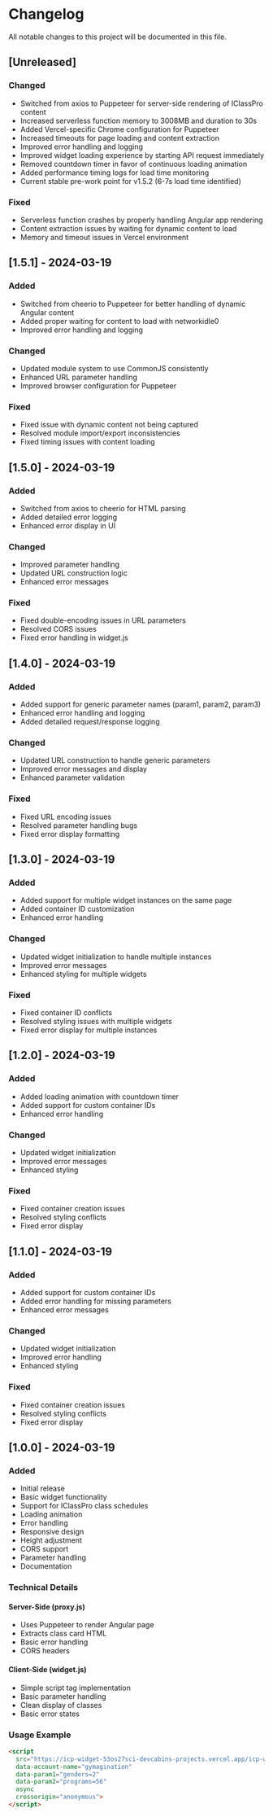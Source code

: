 # Changelog

All notable changes to this project will be documented in this file.

## [Unreleased]

### Changed
- Switched from axios to Puppeteer for server-side rendering of IClassPro content
- Increased serverless function memory to 3008MB and duration to 30s
- Added Vercel-specific Chrome configuration for Puppeteer
- Increased timeouts for page loading and content extraction
- Improved error handling and logging
- Improved widget loading experience by starting API request immediately
- Removed countdown timer in favor of continuous loading animation
- Added performance timing logs for load time monitoring
- Current stable pre-work point for v1.5.2 (6-7s load time identified)

### Fixed
- Serverless function crashes by properly handling Angular app rendering
- Content extraction issues by waiting for dynamic content to load
- Memory and timeout issues in Vercel environment

## [1.5.1] - 2024-03-19
### Added
- Switched from cheerio to Puppeteer for better handling of dynamic Angular content
- Added proper waiting for content to load with networkidle0
- Improved error handling and logging

### Changed
- Updated module system to use CommonJS consistently
- Enhanced URL parameter handling
- Improved browser configuration for Puppeteer

### Fixed
- Fixed issue with dynamic content not being captured
- Resolved module import/export inconsistencies
- Fixed timing issues with content loading

## [1.5.0] - 2024-03-19
### Added
- Switched from axios to cheerio for HTML parsing
- Added detailed error logging
- Enhanced error display in UI

### Changed
- Improved parameter handling
- Updated URL construction logic
- Enhanced error messages

### Fixed
- Fixed double-encoding issues in URL parameters
- Resolved CORS issues
- Fixed error handling in widget.js

## [1.4.0] - 2024-03-19
### Added
- Added support for generic parameter names (param1, param2, param3)
- Enhanced error handling and logging
- Added detailed request/response logging

### Changed
- Updated URL construction to handle generic parameters
- Improved error messages and display
- Enhanced parameter validation

### Fixed
- Fixed URL encoding issues
- Resolved parameter handling bugs
- Fixed error display formatting

## [1.3.0] - 2024-03-19
### Added
- Added support for multiple widget instances on the same page
- Added container ID customization
- Enhanced error handling

### Changed
- Updated widget initialization to handle multiple instances
- Improved error messages
- Enhanced styling for multiple widgets

### Fixed
- Fixed container ID conflicts
- Resolved styling issues with multiple widgets
- Fixed error display for multiple instances

## [1.2.0] - 2024-03-19
### Added
- Added loading animation with countdown timer
- Added support for custom container IDs
- Enhanced error handling

### Changed
- Updated widget initialization
- Improved error messages
- Enhanced styling

### Fixed
- Fixed container creation issues
- Resolved styling conflicts
- Fixed error display

## [1.1.0] - 2024-03-19
### Added
- Added support for custom container IDs
- Added error handling for missing parameters
- Enhanced error messages

### Changed
- Updated widget initialization
- Improved error handling
- Enhanced styling

### Fixed
- Fixed container creation issues
- Resolved styling conflicts
- Fixed error display

## [1.0.0] - 2024-03-19
### Added
- Initial release
- Basic widget functionality
- Support for IClassPro class schedules
- Loading animation
- Error handling
- Responsive design
- Height adjustment
- CORS support
- Parameter handling
- Documentation

### Technical Details

#### Server-Side (proxy.js)
- Uses Puppeteer to render Angular page
- Extracts class card HTML
- Basic error handling
- CORS headers

#### Client-Side (widget.js)
- Simple script tag implementation
- Basic parameter handling
- Clean display of classes
- Basic error states

### Usage Example
```html
<script 
  src="https://icp-widget-53os27sci-devcabins-projects.vercel.app/icp-widget.js"
  data-account-name="gymagination"
  data-param1="genders=2"
  data-param2="programs=56"
  async
  crossorigin="anonymous">
</script>
``` 